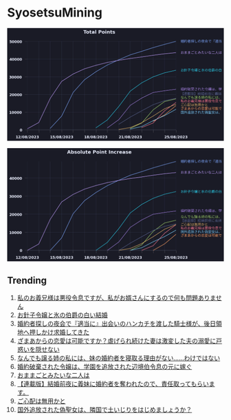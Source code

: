 # SyosetsuMining


![](https://raw.githubusercontent.com/exc4l/SyosetsuMining/main/plots/point_trend.png)

![](https://raw.githubusercontent.com/exc4l/SyosetsuMining/main/plots/point_increase.png)


## Trending

1. [私のお義兄様は悪役令息ですが、私がお婿さんにするので何も問題ありません](https://ncode.syosetu.com/n5376ij/)
2. [お針子令嬢と氷の伯爵の白い結婚](https://ncode.syosetu.com/n7087ii/)
3. [婚約者探しの夜会で『適当に』出会いのハンカチを渡した騎士様が、後日領地へ押しかけ求婚してきた](https://ncode.syosetu.com/n2044ij/)
4. [ざまあからの恋愛は可能ですか？虐げられ続けた妻は激変した夫の溺愛に戸惑いを隠せない](https://ncode.syosetu.com/n4958ij/)
5. [なんでも譲る姉の私には、妹の婚約者を寝取る理由がない……わけではない](https://ncode.syosetu.com/n5305ij/)
6. [婚約破棄された令嬢は、学園を追放された辺境伯令息の元に嫁ぐ](https://ncode.syosetu.com/n4135ij/)
7. [おままごとみたいな二人は](https://ncode.syosetu.com/n1108ij/)
8. [【連載版】結婚前夜に義妹に婚約者を奪われたので、責任取ってもらいます。](https://ncode.syosetu.com/n4871ij/)
9. [ご心配は無用かと](https://ncode.syosetu.com/n4007ij/)
10. [国外追放された偽聖女は、隣国で土いじりをはじめましょうか？](https://ncode.syosetu.com/n5355ij/)
